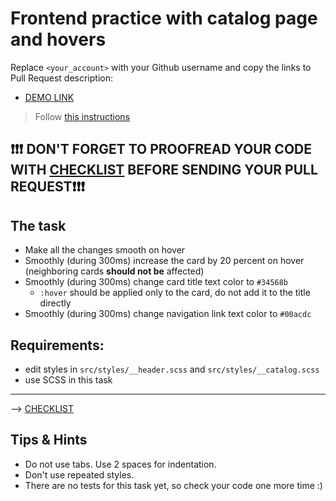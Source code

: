 # Frontend practice with catalog page and hovers

Replace `<your_account>` with your Github username and copy the links to Pull Request description:

- [DEMO LINK](https://Artem66.github.io/layout_catalog_hovers/)

> Follow [this instructions](https://github.com/mate-academy/layout_task-guideline#how-to-solve-the-layout-tasks-on-github)

## ❗️❗️❗️ DON'T FORGET TO PROOFREAD YOUR CODE WITH [CHECKLIST](https://github.com/mate-academy/layout_catalog_hovers/blob/master/checklist.md) BEFORE SENDING YOUR PULL REQUEST❗️❗️❗️

## The task

- Make all the changes smooth on hover
- Smoothly (during 300ms) increase the card by 20 percent on hover (neighboring cards **should not be** affected)
- Smoothly (during 300ms) change card title text color to `#34568b`
  - `:hover` should be applied only to the card, do not add it to the title directly
- Smoothly (during 300ms) change navigation link text color to `#00acdc`

## Requirements:

- edit styles in `src/styles/__header.scss` and `src/styles/__catalog.scss`
- use SCSS in this task

---

--> [CHECKLIST](https://github.com/mate-academy/layout_catalog_hovers/blob/master/checklist.md)

## Tips & Hints

- Do not use tabs. Use 2 spaces for indentation.
- Don't use repeated styles.
- There are no tests for this task yet, so check your code one more time :)
